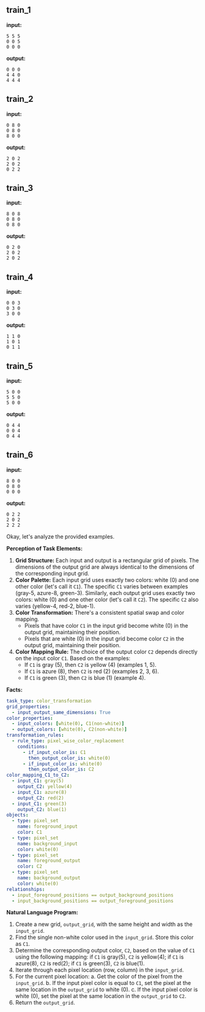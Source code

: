 
## train_1

**input:**
```
5 5 5
0 0 5
0 0 0
```


**output:**
```
0 0 0
4 4 0
4 4 4
```


## train_2

**input:**
```
0 8 0
0 8 0
8 0 0
```


**output:**
```
2 0 2
2 0 2
0 2 2
```


## train_3

**input:**
```
8 0 8
0 8 0
0 8 0
```


**output:**
```
0 2 0
2 0 2
2 0 2
```


## train_4

**input:**
```
0 0 3
0 3 0
3 0 0
```


**output:**
```
1 1 0
1 0 1
0 1 1
```


## train_5

**input:**
```
5 0 0
5 5 0
5 0 0
```


**output:**
```
0 4 4
0 0 4
0 4 4
```


## train_6

**input:**
```
8 0 0
0 8 0
0 0 0
```


**output:**
```
0 2 2
2 0 2
2 2 2
```

Okay, let's analyze the provided examples.

**Perception of Task Elements:**

1.  **Grid Structure:** Each input and output is a rectangular grid of pixels. The dimensions of the output grid are always identical to the dimensions of the corresponding input grid.
2.  **Color Palette:** Each input grid uses exactly two colors: white (0) and one other color (let's call it `C1`). The specific `C1` varies between examples (gray-5, azure-8, green-3). Similarly, each output grid uses exactly two colors: white (0) and one other color (let's call it `C2`). The specific `C2` also varies (yellow-4, red-2, blue-1).
3.  **Color Transformation:** There's a consistent spatial swap and color mapping.
    *   Pixels that have color `C1` in the input grid become white (0) in the output grid, maintaining their position.
    *   Pixels that are white (0) in the input grid become color `C2` in the output grid, maintaining their position.
4.  **Color Mapping Rule:** The choice of the output color `C2` depends directly on the input color `C1`. Based on the examples:
    *   If `C1` is gray (5), then `C2` is yellow (4) (examples 1, 5).
    *   If `C1` is azure (8), then `C2` is red (2) (examples 2, 3, 6).
    *   If `C1` is green (3), then `C2` is blue (1) (example 4).

**Facts:**


```yaml
task_type: color_transformation
grid_properties:
  - input_output_same_dimensions: True
color_properties:
  - input_colors: [white(0), C1(non-white)]
  - output_colors: [white(0), C2(non-white)]
transformation_rules:
  - rule_type: pixel_wise_color_replacement
    conditions:
      - if_input_color_is: C1
        then_output_color_is: white(0)
      - if_input_color_is: white(0)
        then_output_color_is: C2
color_mapping_C1_to_C2:
  - input_C1: gray(5)
    output_C2: yellow(4)
  - input_C1: azure(8)
    output_C2: red(2)
  - input_C1: green(3)
    output_C2: blue(1)
objects:
  - type: pixel_set
    name: foreground_input
    color: C1
  - type: pixel_set
    name: background_input
    color: white(0)
  - type: pixel_set
    name: foreground_output
    color: C2
  - type: pixel_set
    name: background_output
    color: white(0)
relationships:
  - input_foreground_positions == output_background_positions
  - input_background_positions == output_foreground_positions
```


**Natural Language Program:**

1.  Create a new grid, `output_grid`, with the same height and width as the `input_grid`.
2.  Find the single non-white color used in the `input_grid`. Store this color as `C1`.
3.  Determine the corresponding output color, `C2`, based on the value of `C1` using the following mapping: if `C1` is gray(5), `C2` is yellow(4); if `C1` is azure(8), `C2` is red(2); if `C1` is green(3), `C2` is blue(1).
4.  Iterate through each pixel location (row, column) in the `input_grid`.
5.  For the current pixel location:
    a.  Get the color of the pixel from the `input_grid`.
    b.  If the input pixel color is equal to `C1`, set the pixel at the same location in the `output_grid` to white (0).
    c.  If the input pixel color is white (0), set the pixel at the same location in the `output_grid` to `C2`.
6.  Return the `output_grid`.
